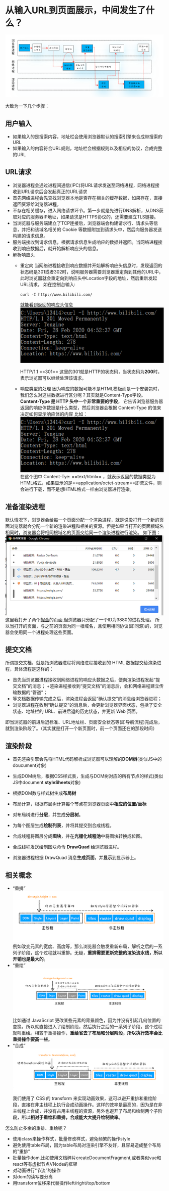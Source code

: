 # 从输入URL到页面展示，中间发生了什么？

![大致流程](./img/05.png)

大致为一下几个步骤：

## 用户输入
+ 如果输入的是搜索内容，地址栏会使用浏览器默认的搜索引擎来合成带搜索的URL
+ 如果输入的内容符合URL规则，地址栏会根据规则以及相应的协议，合成完整的URL
## URL请求
+ 浏览器进程会通过进程间通信(IPC)将URL请求发送至网络进程，网络进程接收到URL请求后会发起真正的URL请求 
+ 首先网络进程会先查找浏览器本地是否存在相关的缓存数据，如果存在，直接返回资源给浏览器进程。
+ 不存在相关缓存，进入网络请求环节。第一步就是先进行DNS解析，从DNS获取对应的服务器IP地址，如果请求是HTTPS协议的，还需要建立TLS链接。
+ 当浏览器与服务端建立了TCP连接后，浏览器端会构建请求行、请求头等信息，并把和该域名相关的 Cookie 等数据附加到请求头中，然后向服务器发送构建的请求信息。
+ 服务端接收到请求信息，根据请求信息生成响应的数据并返回。当网络进程接收到响应数据后，就开始解析响应头的信息。
+ 解析响应头
    + 重定向
    当网络进程接收到响应数据并开始解析响应头信息时，发现返回的状态码是301或者302时，说明服务器需要浏览器重定向到其他的URL中，此时浏览器就会重定向到响应头中Location字段的地址，然后重新发起URL请求。
    如在控制台输入:
        ```
        curl -I http://www.bilibili.com/
        ```
        就能看到返回的响应头信息
        ![重定向](./img/06.png)

        HTTP/1.1 ==301== 这里的301就是HTTP的状态码，当状态码为**200**时，表示浏览器可以继续处理该请求。

    + 响应类型的处理
    因为响应的数据可能不是HTML模板而是一个安装包时，我们怎么对这些数据进行区分呢？其实就是Content-Type字段。**Content-Type 是 HTTP 头中一个非常重要的字段**， 它告诉浏览器服务器返回的响应体数据是什么类型，然后浏览器会根据 Content-Type 的值来决定如何显示响应体的内容
    比如：
        ![重定向](./img/06.png)
        在这个图中 Content-Tye: ==text/html== ，就表示返回的数据类型为HTML格式，如果显示的是==application/octet-stream==即流文件，则会进行下载，而不是想HTML格式一样由浏览器进行渲染。

## 准备渲染进程
默认情况下，浏览器会给每一个页面分配一个渲染进程，就是说没打开一个新的页面浏览器就会分配一个新的渲染进程和相关的资源。但是如果当打开的页面根域名相同时，浏览器会将相同根域名的页面交给同一个渲染进程进行渲染。
如下图：
![准备渲染](./img/07.png)
这里我打开了两个[掘金](https://juejin.im/timeline)的页面,但浏览器只分配了一个ID为3880的进程处理。
所以当打开的页面，与之前的页面为同一根域名，且使用相同协议(即同源)的，浏览器会使用同一个进程处理这些页面。

## 提交文档

所谓提交文档，就是指浏览器进程将网络进程接收到的 HTML 数据提交给渲染进程，具体流程是这样的：
+ 首先当浏览器进程接收到网络进程的响应头数据之后，便向渲染进程发起“提交文档”的消息；
+渲染进程接收到“提交文档”的消息后，会和网络进程建立传输数据的“管道”；
+ 等文档数据传输完成之后，渲染进程会返回“确认提交”的消息给浏览器进程；
+ 浏览器进程在收到“确认提交”的消息后，会更新浏览器界面状态，包括了安全状态、地址栏的 URL、前进后退的历史状态，并更新 Web 页面。 

即当浏览器的前进后退标准、URL地址栏、页面安全状态等(即导航流程)完成后，就到渲染阶段了。（其实就是打开一个新页面时，前一个页面还在的那段时间）

## 渲染阶段

+ 首先渲染引擎会先将HTML代码解析成浏览器可以理解的**DOM树**(类似JS中的doucument对象)

+ 生成DOM树后，根据CSS样式表，生成与DOM树对应的所有节点的样式(类似JS中document.**styleSheets**对象)

+ 根据DOM数与样式树生成**布局树**

+ 布局计算，根据布局树计算每个节点在浏览器页面中**相应的位置/坐标**

+ 对布局树进行**分层**，并生成**分层树**。

+ 为每个图层生成**绘制列表**，并将其提交到合成线程。

+ 合成线程将图层分成**图块**，并在**光栅化线程池**中将图块转换成位图。

+ 合成线程发送绘制图块命令 **DrawQuad** 给浏览器进程。

+ 浏览器进程根据 DrawQuad 消息**生成页面**，并**显示**到显示器上。

## 相关概念

+ “重排”
    ![重排](./img/08.png)
    例如改变元素的宽度、高度等，那么浏览器会触发重新布局，解析之后的一系列子阶段，这个过程就叫重排。无疑，**重排需要更新完整的渲染流水线，所以开销也是最大的**。    
+ “重绘”
    ![重绘](./img/09.png)
    比如通过 JavaScript 更改某些元素的背景颜色，因为并没有引起几何位置的变换，所以就直接进入了绘制阶段，然后执行之后的一系列子阶段，这个过程就叫重绘。相较于重排操作，**重绘省去了布局和分层阶段，所以执行效率会比重排操作要高一些**。
+ “合成”
    ![合成](./img/10.png)
    我们使用了 CSS 的 transform 来实现动画效果，这可以避开重排和重绘阶段，直接在非主线程上执行合成动画操作。这样的效率是最高的，因为是在非主线程上合成，并没有占用主线程的资源，另外也避开了布局和绘制两个子阶段，所以**相对于重绘和重排，合成能大大提升绘制效率**。

怎么防止多余的重排、重绘呢？

+ 使用class来操作样式，批量修改样式，避免频繁的操作style
+ 避免使用table布局，因为table布局对渲染引擎不友好，且容易造成整个布局的"重排"
+ 批量操作dom,比如使用文档碎片createDocumentFragment,或者类似vue和react等有虚拟节点VNode的框架
+ 对动画进行“节流”的操作
+ 对dom的读写要分离
+ 用transform位移来代替操作left/right/top/bottom

